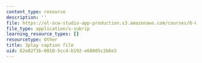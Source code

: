 ```yaml
---
content_type: resource
description: ''
file: https://ol-ocw-studio-app-production.s3.amazonaws.com/courses/8-01sc-classical-mechanics-fall-2016/62e82f3b08105cc4b192e68805c2b6e3_yA203Lrd39E.vtt
file_type: application/x-subrip
learning_resource_types: []
resourcetype: Other
title: 3play caption file
uid: 62e82f3b-0810-5cc4-b192-e68805c2b6e3
---
```

